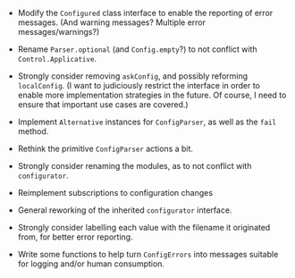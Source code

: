  * Modify the `Configured` class interface to enable the reporting of error
   messages.  (And warning messages?  Multiple error messages/warnings?)

 * Rename `Parser.optional` (and `Config.empty`?) to not conflict with
   `Control.Applicative`.

 * Strongly consider removing `askConfig`,  and possibly reforming
   `localConfig`.  (I want to judiciously restrict the interface
   in order to enable more implementation strategies in the future.
   Of course,  I need to ensure that important use cases are covered.)

 * Implement `Alternative` instances for `ConfigParser`,  as well as
   the `fail` method.

 * Rethink the primitive `ConfigParser` actions a bit.

 * Strongly consider renaming the modules,  as to not conflict with
   `configurator`.

 * Reimplement subscriptions to configuration changes

 * General reworking of the inherited `configurator` interface.

 * Strongly consider labelling each value with the filename it
   originated from,  for better error reporting.

 * Write some functions to help turn `ConfigErrors` into messages
   suitable for logging and/or human consumption.
